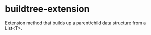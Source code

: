 # buildtree-extension
Extension method that builds up a parent/child data structure from a List&lt;T>.

